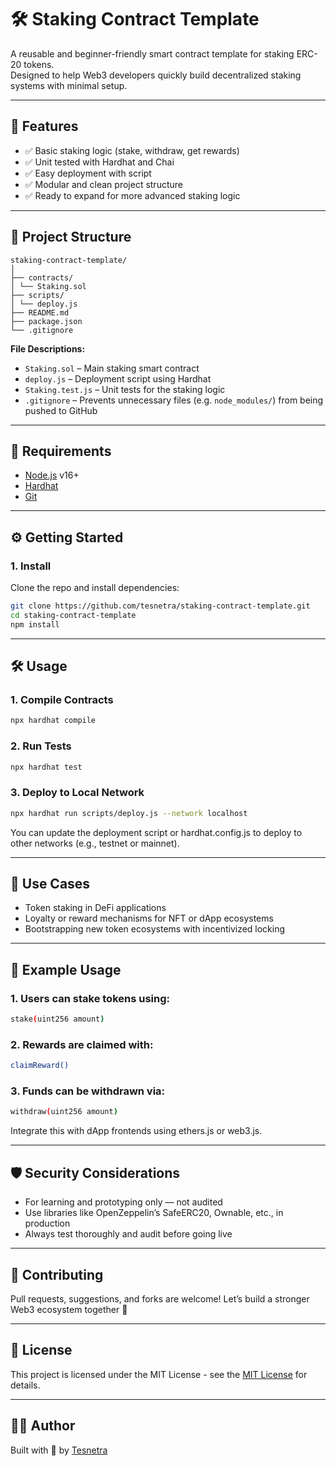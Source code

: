 # 🛠️ Staking Contract Template

A reusable and beginner-friendly smart contract template for staking ERC-20 tokens.  
Designed to help Web3 developers quickly build decentralized staking systems with minimal setup.

---

## 🚀 Features

- ✅ Basic staking logic (stake, withdraw, get rewards)
- ✅ Unit tested with Hardhat and Chai
- ✅ Easy deployment with script
- ✅ Modular and clean project structure
- ✅ Ready to expand for more advanced staking logic

---

## 📂 Project Structure
```
staking-contract-template/
│
├── contracts/
│ └── Staking.sol
├── scripts/
│ └── deploy.js
├── README.md
├── package.json
└── .gitignore
```

**File Descriptions:**

- `Staking.sol` – Main staking smart contract  
- `deploy.js` – Deployment script using Hardhat  
- `Staking.test.js` – Unit tests for the staking logic  
- `.gitignore` – Prevents unnecessary files (e.g. `node_modules/`) from being pushed to GitHub  

---

## 🧾 Requirements

- [Node.js](https://nodejs.org/) v16+
- [Hardhat](https://hardhat.org/)
- [Git](https://git-scm.com/)

---

## ⚙️ Getting Started
### 1. Install

Clone the repo and install dependencies:

```bash
git clone https://github.com/tesnetra/staking-contract-template.git
cd staking-contract-template
npm install
```

---

## 🛠️ Usage
### 1. Compile Contracts

```bash
npx hardhat compile
```
### 2. Run Tests
```bash
npx hardhat test
```
### 3. Deploy to Local Network
```bash
npx hardhat run scripts/deploy.js --network localhost
```
You can update the deployment script or hardhat.config.js to deploy to other networks (e.g., testnet or mainnet).

---

## 🧠 Use Cases

- Token staking in DeFi applications
- Loyalty or reward mechanisms for NFT or dApp ecosystems
- Bootstrapping new token ecosystems with incentivized locking

---

## 📜 Example Usage

### 1. Users can stake tokens using:
```bash
stake(uint256 amount)
```
### 2. Rewards are claimed with:
```bash
claimReward()
```
### 3. Funds can be withdrawn via:
```bash
withdraw(uint256 amount)
```
Integrate this with dApp frontends using ethers.js or web3.js.

---

## 🛡️ Security Considerations

- For learning and prototyping only — not audited
- Use libraries like OpenZeppelin’s SafeERC20, Ownable, etc., in production
- Always test thoroughly and audit before going live

---

## 🤝 Contributing

Pull requests, suggestions, and forks are welcome!
Let’s build a stronger Web3 ecosystem together 🚀

---

## 📄 License
This project is licensed under the MIT License - see the [MIT License](https://opensource.org/licenses/MIT) for details.

---

## 🙋‍♂️ Author
Built with 💙 by [Tesnetra](https://github.com/tesnetra)
